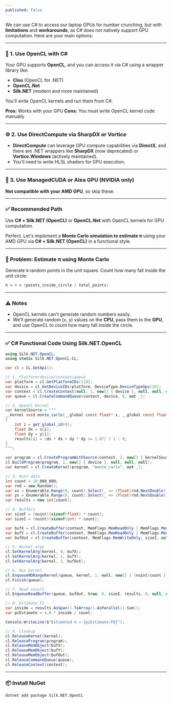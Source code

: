 ```yaml
---
published: false
---
```


We can use C# to access our laptop GPUs for number crunching, but with **limitations** and **workarounds**, as C# does not natively support GPU computation. Here are your main options:

---

### 🔧 1. **Use OpenCL with C#**

Your GPU supports **OpenCL**, and you can access it via C# using a wrapper library like:

* **Cloo** (OpenCL for .NET)
* **OpenCL.Net**
* **Silk.NET** (modern and more maintained)

You’ll write OpenCL kernels and run them from C#.

**Pros:** Works with your GPU
**Cons:** You must write OpenCL kernel code manually

---

### ⚙️ 2. **Use DirectCompute via SharpDX or Vortice**

* **DirectCompute** can leverage GPU compute capabilities via **DirectX**, and there are .NET wrappers like **SharpDX** (now deprecated) or **Vortice.Windows** (actively maintained).
* You’ll need to write HLSL shaders for GPU execution.

---

### 🧠 3. **Use ManagedCUDA or Alea GPU (NVIDIA only)**

**Not compatible with your AMD GPU**, so skip these.

---

### ✅ Recommended Path

Use **C# + Silk.NET (OpenCL)** or **OpenCL.Net** with OpenCL kernels for GPU computation.

Perfect. Let's implement a **Monte Carlo simulation to estimate π** using your AMD GPU via **C# + Silk.NET (OpenCL)** in a functional style.

---

### 🎯 Problem: Estimate π using Monte Carlo

Generate `N` random points in the unit square. Count how many fall inside the unit circle:

```csharp
π ≈ 4 × (points_inside_circle / total_points)
```

---

### ⚠️ Notes

* OpenCL kernels can't generate random numbers easily.
* We'll generate random (x, y) values on the **CPU**, pass them to the **GPU**, and use OpenCL to count how many fall inside the circle.

---

### ✅ C# Functional Code Using Silk.NET.OpenCL

```csharp
using Silk.NET.OpenCL;
using static Silk.NET.OpenCL.CL;

var cl = CL.GetApi();

// 1. Platform/device/context/queue
var platform = cl.GetPlatformIDs()[0];
var device = cl.GetDeviceIDs(platform, DeviceType.DeviceTypeGpu)[0];
var context = cl.CreateContext(null, 1, new[] { device }, null, null, out _);
var queue = cl.CreateCommandQueue(context, device, 0, out _);

// 2. OpenCL Kernel
var kernelSource = """
__kernel void monte_carlo(__global const float* x, __global const float* y, __global int* results)
{
    int i = get_global_id(0);
    float dx = x[i];
    float dy = y[i];
    results[i] = (dx * dx + dy * dy <= 1.0f) ? 1 : 0;
}
""";

var program = cl.CreateProgramWithSource(context, 1, new[] { kernelSource }, null, out _);
cl.BuildProgram(program, 1, new[] { device }, null, null, null);
var kernel = cl.CreateKernel(program, "monte_carlo", out _);

// 3. Host data
int count = 10_000_000;
var rnd = new Random();
var xs = Enumerable.Range(0, count).Select(_ => (float)rnd.NextDouble()).ToArray();
var ys = Enumerable.Range(0, count).Select(_ => (float)rnd.NextDouble()).ToArray();
var results = new int[count];

// 4. Buffers
var sizeF = (nuint)(sizeof(float) * count);
var sizeI = (nuint)(sizeof(int) * count);

var bufX = cl.CreateBuffer(context, MemFlags.MemReadOnly | MemFlags.MemCopyHostPtr, sizeF, xs, out _);
var bufY = cl.CreateBuffer(context, MemFlags.MemReadOnly | MemFlags.MemCopyHostPtr, sizeF, ys, out _);
var bufOut = cl.CreateBuffer(context, MemFlags.MemWriteOnly, sizeI, null, out _);

// 5. Kernel args
cl.SetKernelArg(kernel, 0, bufX);
cl.SetKernelArg(kernel, 1, bufY);
cl.SetKernelArg(kernel, 2, bufOut);

// 6. Run kernel
cl.EnqueueNDRangeKernel(queue, kernel, 1, null, new[] { (nuint)count }, null, 0, null, null);
cl.Finish(queue);

// 7. Read result
cl.EnqueueReadBuffer(queue, bufOut, true, 0, sizeI, results, 0, null, null);

// 8. Estimate Pi
var inside = results.AsSpan().ToArray().AsParallel().Sum();
var piEstimate = 4.0 * inside / count;

Console.WriteLine($"Estimated π ≈ {piEstimate:F6}");

// 9. Cleanup
cl.ReleaseKernel(kernel);
cl.ReleaseProgram(program);
cl.ReleaseMemObject(bufX);
cl.ReleaseMemObject(bufY);
cl.ReleaseMemObject(bufOut);
cl.ReleaseCommandQueue(queue);
cl.ReleaseContext(context);
```

---

### 📦 Install NuGet

```bash
dotnet add package Silk.NET.OpenCL
```
